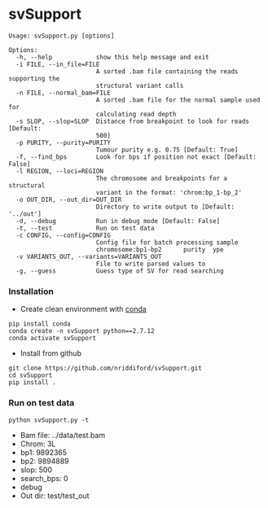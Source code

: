 # svSupport


```
Usage: svSupport.py [options]

Options:
  -h, --help            show this help message and exit
  -i FILE, --in_file=FILE
                        A sorted .bam file containing the reads supporting the
                        structural variant calls
  -n FILE, --normal_bam=FILE
                        A sorted .bam file for the normal sample used for
                        calculating read depth
  -s SLOP, --slop=SLOP  Distance from breakpoint to look for reads [Default:
                        500]
  -p PURITY, --purity=PURITY
                        Tumour purity e.g. 0.75 [Default: True]
  -f, --find_bps        Look for bps if position not exact [Default: False]
  -l REGION, --loci=REGION
                        The chromosome and breakpoints for a structural
                        variant in the format: 'chrom:bp_1-bp_2'
  -o OUT_DIR, --out_dir=OUT_DIR
                        Directory to write output to [Default: '../out']
  -d, --debug           Run in debug mode [Default: False]
  -t, --test            Run on test data
  -c CONFIG, --config=CONFIG
                        Config file for batch processing sample
                        chromosome:bp1-bp2      purity  ype
  -v VARIANTS_OUT, --variants=VARIANTS_OUT
                        File to write parsed values to
  -g, --guess           Guess type of SV for read searching
```

### Installation
* Create clean environment with [conda](https://conda.io/docs/)
```
pip install conda
conda create -n svSupport python==2.7.12
conda activate svSupport
```
* Install from github
```
git clone https://github.com/nriddiford/svSupport.git
cd svSupport
pip install .
```

### Run on test data

`python svSupport.py -t`

* Bam file: ../data/test.bam
* Chrom: 3L
* bp1: 9892365
* bp2: 9894889
* slop: 500
* search_bps: 0
* debug
* Out dir: test/test_out
